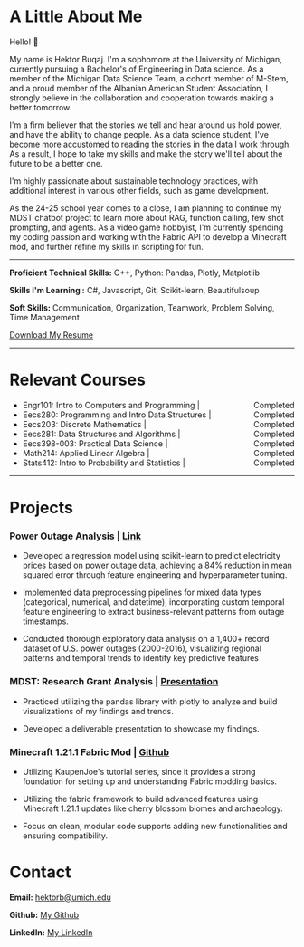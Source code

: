 # A Little About Me
Hello! 👋  

My name is Hektor Buqaj. I'm a sophomore at the University of Michigan, currently pursuing a Bachelor's of Engineering in Data science. As a member of the Michigan Data Science Team, a cohort member of M-Stem, and a proud member of the Albanian American Student Association, I strongly believe in the collaboration and cooperation towards making a better tomorrow.  

I'm a firm believer that the stories we tell and hear around us hold power, and have the ability to change people. As a data science student, I've become more accustomed to reading the stories in the data I work through. As a result, I hope to take my skills and make the story we'll tell about the future to be a better one.  

I'm highly passionate about sustainable technology practices, with additional interest in various other fields, such as game development.  

As the 24-25 school year comes to a close, I am planning to continue my MDST chatbot project to learn more about RAG, function calling, few shot prompting, and agents. As a video game hobbyist, I'm currently spending my coding passion and working with the Fabric API to develop a Minecraft mod, and further refine my skills in scripting for fun.  

---

**Proficient Technical Skills:** C++, Python: Pandas, Plotly, Matplotlib

**Skills I'm Learning :** C#, Javascript, Git, Scikit-learn, Beautifulsoup

**Soft Skills:** Communication, Organization, Teamwork, Problem Solving, Time Management

<!-- Markdown link download version -->
[Download My Resume](/assets/downloads/Buqaj_Technical_Resume_2.0.pdf)

<!-- HTML button version -->
<!-- <a href="/assets/downloads/Buqaj_Technical_Resume_2.0.pdf" download style="display: inline-block; background-color: #4CAF50; color: white; padding: 12px 24px; text-align: center; text-decoration: none; font-size: 16px; border-radius: 4px; border: none; cursor: pointer; font-family: Arial, sans-serif; font-weight: bold;">📥 Download My Resume</a> -->
<!-- <a href="/assets/downloads/" download="Buqaj_Technical_Resume_2.0.pdf" style="display: inline-block; background-color: #4CAF50; color: white; padding: 12px 24px; text-align: center; text-decoration: none; font-size: 16px; border-radius: 4px; border: none; cursor: pointer; font-family: Arial, sans-serif; font-weight: bold;">📥 Download My Resume</a> -->

---

# Relevant Courses
- Engr101: Intro to Computers and Programming | <span style="float:right;">Completed</span>
- Eecs280: Programming and Intro Data Structures | <span style="float:right;">Completed</span>
- Eecs203: Discrete Mathematics | <span style="float:right;">Completed</span>
- Eecs281: Data Structures and Algorithms | <span style="float:right;">Completed</span>
- Eecs398-003: Practical Data Science | <span style="float:right;">Completed</span>
- Math214: Applied Linear Algebra | <span style="float:right;">Completed</span>
- Stats412: Intro to Probability and Statistics | <span style="float:right;">Completed</span>

---

# Projects

### Power Outage Analysis | [Link](https://buqhek.github.io/power_outages_analysis/)
- Developed a regression model using scikit-learn to predict electricity prices based on power outage data, achieving a 84% reduction in mean squared error through feature engineering and hyperparameter tuning.

- Implemented data preprocessing pipelines for mixed data types (categorical, numerical, and datetime), incorporating custom temporal feature engineering to extract business-relevant patterns from outage timestamps.

- Conducted thorough exploratory data analysis on a 1,400+ record dataset of U.S. power outages (2000-2016), visualizing regional patterns and temporal trends to identify key predictive features

<!-- ### MDST: LLM Augmentation - Eventure | Website soon!
- Worked with a team to develop an AI chatbot utilizing OpenAI's API alongside Ticketmaster's API to build a traveling product for users who are interested in building itineraries when they travel.

- Focused on integrating APIs and building pipelines for our OpenAI API to seamlessly interact with user queries and the frontend of our product. -->

### MDST: Research Grant Analysis | [Presentation](https://www.canva.com/design/DAGWwTYnXlg/nAtzd2Eopv9MCZ6SEbqq6w/edit?utm_content=DAGWwTYnXlg&utm_campaign=designshare&utm_medium=link2&utm_source=sharebutton)
- Practiced utilizing the pandas library with plotly to analyze and build visualizations of my findings and trends.

- Developed a deliverable presentation to showcase my findings.
  
### Minecraft 1.21.1 Fabric Mod | [Github](https://github.com/buqhek/Fabric-Tutorial-1.21.1)
- Utilizing KaupenJoe's tutorial series, since it provides a strong foundation for setting up and understanding Fabric modding basics.

- Utilizing the fabric framework to build advanced features using Minecraft 1.21.1 updates like cherry blossom biomes and archaeology.

- Focus on clean, modular code supports adding new functionalities and ensuring compatibility.


# Contact

**Email:** hektorb@umich.edu  

**Github:** [My Github](https://github.com/buqhek)  

**LinkedIn:** [My LinkedIn](https://www.linkedin.com/in/hektor-buqaj/)

<!-- **Phone Number:**  +1 248-657-3600   -->

